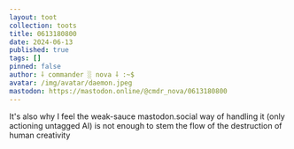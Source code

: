 ```yaml
---
layout: toot
collection: toots
title: 0613180800
date: 2024-06-13
published: true
tags: []
pinned: false
author: ⸸ commander ░ nova ⸸ :~$
avatar: /img/avatar/daemon.jpeg
mastodon: https://mastodon.online/@cmdr_nova/0613180800
---
```


It's also why I feel the weak-sauce mastodon.social way of handling it (only actioning untagged AI) is not enough to stem the flow of the destruction of human creativity
